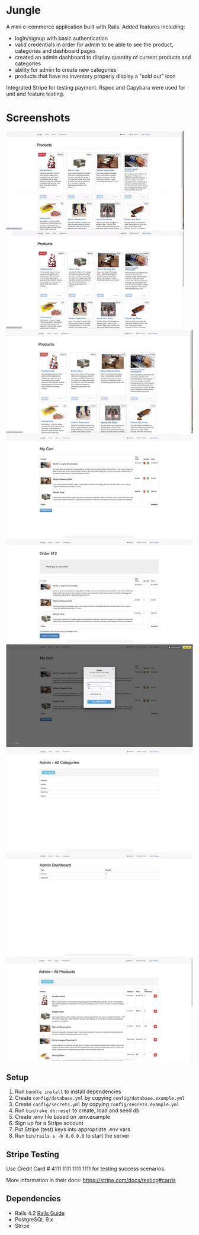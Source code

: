 # Jungle

A mini e-commerce application built with Rails. Added features including:

- login/signup with basic authentication
- valid credentials in order for admin to be able to see the product, categories and dashboard pages
- created an admin dashboard to display quantity of current products and categories
- ability for admin to create new categories
- products that have no inventory properly display a "sold out" icon

Integrated Stripe for testing payment. Rspec and Capybara were used for unit and feature testing.

# Screenshots

![demo of jungle admin functionality](https://github.com/kourtneyhuget/jungle-rails/blob/master/docs/JungleAdmin.gif?raw=true)
![demo of jungle main functionality](https://github.com/kourtneyhuget/jungle-rails/blob/master/docs/JungleAnimatedGif.gif?raw=true)
![homepage](https://github.com/kourtneyhuget/jungle-rails/blob/master/docs/JungleHomepage.png?raw=true)
![cart checkout](https://github.com/kourtneyhuget/jungle-rails/blob/master/docs/JungleCart.png?raw=true)
![order confirmation](https://github.com/kourtneyhuget/jungle-rails/blob/master/docs/OrderConfirmation.png?raw=true)
![stripe integration](https://github.com/kourtneyhuget/jungle-rails/blob/master/docs/StripeIntegration.png?raw=true)
![admin categories](https://github.com/kourtneyhuget/jungle-rails/blob/master/docs/AdminCategories.png?raw=true)
![admin dashboard](https://github.com/kourtneyhuget/jungle-rails/blob/master/docs/AdminDashboard.png?raw=true)
![admin products](https://github.com/kourtneyhuget/jungle-rails/blob/master/docs/AdminProducts.png?raw=true)

## Setup

1. Run `bundle install` to install dependencies
2. Create `config/database.yml` by copying `config/database.example.yml`
3. Create `config/secrets.yml` by copying `config/secrets.example.yml`
4. Run `bin/rake db:reset` to create, load and seed db
5. Create .env file based on .env.example
6. Sign up for a Stripe account
7. Put Stripe (test) keys into appropriate .env vars
8. Run `bin/rails s -b 0.0.0.0` to start the server

## Stripe Testing

Use Credit Card # 4111 1111 1111 1111 for testing success scenarios.

More information in their docs: <https://stripe.com/docs/testing#cards>

## Dependencies

- Rails 4.2 [Rails Guide](http://guides.rubyonrails.org/v4.2/)
- PostgreSQL 9.x
- Stripe
